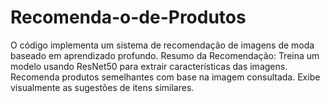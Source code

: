 # Recomenda-o-de-Produtos
O código implementa um sistema de recomendação de imagens de moda baseado em aprendizado profundo.  Resumo da Recomendação: Treina um modelo usando ResNet50 para extrair características das imagens. Recomenda produtos semelhantes com base na imagem consultada. Exibe visualmente as sugestões de itens similares. 

